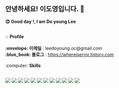 ## 안녕하세요! 이도영입니다. 👋

 <b>:blush: Good day !,  I am Do young Lee</b>

<br />
💡 <b>Profile</b>
<br />
<br />
<b>:envelope: 이메일</b> : leedoyoung.oc@gmail.com
<br />
<b>:blue_book: 블로그</b> : <a href="https://whereiserror.tistory.com"  target="_blank" >https://whereiserror.tistory.com</a>

<br />




<br/>
 :computer: <b>Skills</b>
<br/>
<br/>
<p>
<img src="https://img.shields.io/badge/HTML-E34F26?style=for-the-badge&logo=HTML5&logoColor=white"> <img src="https://img.shields.io/badge/CSS-1572B6?style=for-the-badge&logo=CSS3&logoColor=white">
<img src="https://img.shields.io/badge/STYLED--COMPONENTS-DB7093?style=for-the-badge&logo=styledcomponents&logoColor=white">
<img src="https://img.shields.io/badge/JAVASCRIPT-F7DF1E?style=for-the-badge&logo=JavaScript&logoColor=white">
<img src="https://img.shields.io/badge/REACT-61DAFB?style=for-the-badge&logo=react&logoColor=white">
<img src="https://img.shields.io/badge/REACTQUERY-FF4154?style=for-the-badge&logo=reactquery&logoColor=white">
<img src="https://img.shields.io/badge/REDUX-764ABC?style=for-the-badge&logo=redux&logoColor=white">
<img src="https://img.shields.io/badge/NEXT.JS-000000?style=for-the-badge&logo=Next.js&logoColor=white">
<img src="https://img.shields.io/badge/TYPE--SCRIPT-3178C6?style=for-the-badge&logo=typescript&logoColor=white">
  
<img src="https://img.shields.io/badge/github-181717?style=for-the-badge&logo=github&logoColor=white">
<img src="https://img.shields.io/badge/VERCEL-000000?style=for-the-badge&logo=vercel&logoColor=white">
<img src="https://img.shields.io/badge/aws-232F3E?style=for-the-badge&logo=amazonaws&logoColor=white">
</p>




<!--
**doyoung1002/doyoung1002** is a ✨ _special_ ✨ repository because its `README.md` (this file) appears on your GitHub profile.

Here are some ideas to get you started:

- 🔭 I’m currently working on ...
- 🌱 I’m currently learning ...
- 👯 I’m looking to collaborate on ...
- 🤔 I’m looking for help with ...
- 💬 Ask me about ...
- 📫 How to reach me: ...
- 😄 Pronouns: ...
- ⚡ Fun fact: ...
-->
